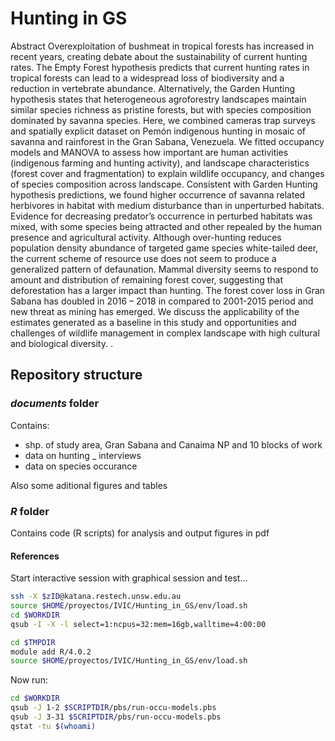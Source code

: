 # Hunting in GS
Abstract Overexploitation of bushmeat in tropical forests has increased in recent years, creating debate about the sustainability of current hunting rates. The Empty Forest hypothesis predicts that current hunting rates in tropical forests can lead to a widespread loss of biodiversity and a reduction in vertebrate abundance. Alternatively, the Garden Hunting hypothesis states that heterogeneous agroforestry landscapes maintain similar species richness as pristine forests, but with species composition dominated by savanna species. Here, we combined cameras trap surveys and spatially explicit dataset on Pemón indigenous hunting in mosaic of savanna and rainforest in the Gran Sabana, Venezuela. We fitted occupancy models and MANOVA to assess how important are human activities (indigenous farming and hunting activity), and landscape characteristics (forest cover and fragmentation) to explain wildlife occupancy, and changes of species composition across landscape. Consistent with Garden Hunting hypothesis predictions, we found higher occurrence of savanna related herbivores in habitat with medium disturbance than in unperturbed habitats. Evidence for decreasing predator’s occurrence in perturbed habitats was mixed, with some species being attracted and other repealed by the human presence and agricultural activity. Although over-hunting reduces population density abundance of targeted game species white-tailed deer, the current scheme of resource use does not seem to produce a generalized pattern of defaunation. Mammal diversity seems to respond to amount and distribution of remaining forest cover, suggesting that deforestation has a larger impact than hunting. The forest cover loss in Gran Sabana has doubled in 2016 – 2018 in compared to 2001-2015 period and new threat as mining has emerged.  We discuss the applicability of the estimates generated as a baseline in this study and opportunities and challenges of wildlife management in complex landscape with high cultural and biological diversity.  .


## Repository structure

### *documents* folder

Contains:

* shp. of study area, Gran Sabana and Canaima NP and  10 blocks of work
* data on hunting _ interviews
* data on species occurance

Also some aditional figures and tables

### *R* folder

Contains code (R scripts) for analysis and output figures in pdf

#### References

Start interactive session with graphical session and test...
```sh
ssh -X $zID@katana.restech.unsw.edu.au
source $HOME/proyectos/IVIC/Hunting_in_GS/env/load.sh
cd $WORKDIR
qsub -I -X -l select=1:ncpus=32:mem=16gb,walltime=4:00:00

cd $TMPDIR
module add R/4.0.2
source $HOME/proyectos/IVIC/Hunting_in_GS/env/load.sh

```
Now run:

```sh
cd $WORKDIR
qsub -J 1-2 $SCRIPTDIR/pbs/run-occu-models.pbs
qsub -J 3-31 $SCRIPTDIR/pbs/run-occu-models.pbs
qstat -tu $(whoami)

```
